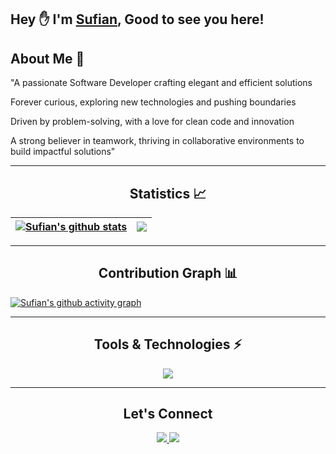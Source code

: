 ## **Hey** ✋ **I'm [ Sufian](https://github.com/sufian-008), Good to see you here!**

## About Me 🙂
"A passionate Software Developer crafting elegant and efficient solutions

Forever curious, exploring new technologies and pushing boundaries

Driven by problem-solving, with a love for clean code and innovation

A strong believer in teamwork, thriving in collaborative environments to build impactful solutions"


---

<h2 align="center">Statistics 📈 </h2>

| <a href=""><img align="center" src="https://github-readme-stats.vercel.app/api?username=sufian-008&show_icons=true&include_all_commits=true&theme=tokyonight&hide_border=true" alt="Sufian's github stats" /></a> | <a href=""><img align="center" src="https://github-readme-stats.vercel.app/api/top-langs/?username=sufian-008&layout=compact&theme=tokyonight&hide_border=true" /></a> |
| ------------- | ------------- |

---

<h2 align="center">Contribution Graph 📊</h2>

[![Sufian's github activity graph](https://github-readme-activity-graph.vercel.app/graph?username=sufian-008&theme=chartreuse-dark)](https://github.com/sufian-008/github-readme-activity-graph)

---

<h2 align="center">Tools & Technologies ⚡</h2>
<p align="center">
  <a href="https://github.com/sufian-008">
    <img src="https://skillicons.dev/icons?i=js,ts,html,css,react,nodejs,express,mongodb,git" />
  </a>
</p>

---

<h2 align="center">Let's Connect</h2>
<p align="center">

  <a href="www.linkedin.com/in/mdsufian008">
    <img src="https://skillicons.dev/icons?i=linkedin" />
  </a>
  <a href="https://medium.com/@your_medium">              
  </a>
  <a href="[https://www.instagram.com/your_instagram](https://www.facebook.com/md.anowerhossen.9028194/">
    <img src="https://skillicons.dev/icons?i=facebook" />
  </a>
</p>
